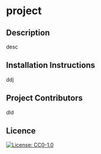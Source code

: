 # project

  
## Description
desc

  
## Installation Instructions
ddj

  
## Project Contributors
dld

  
## Licence
[![License: CC0-1.0](https://licensebuttons.net/l/zero/1.0/80x15.png)](http://creativecommons.org/publicdomain/zero/1.0/)

